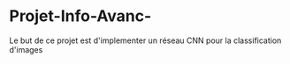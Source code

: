 # Projet-Info-Avanc-
Le but de ce projet est d'implementer un réseau CNN pour la classification d'images
